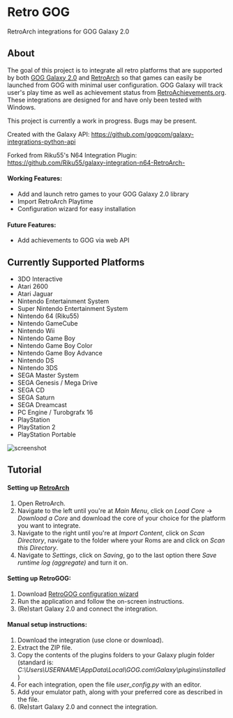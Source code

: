 # Retro GOG
RetroArch integrations for GOG Galaxy 2.0

## About 
The goal of this project is to integrate all retro platforms that are supported by both [GOG Galaxy 2.0](https://www.gog.com/galaxy) and [RetroArch](https://retroarch.com/) so that games can easily be launched from GOG with minimal user configuration.  GOG Galaxy will track user's play time as well as achievement status from [RetroAchievements.org](https://retroachievements.org).  These integrations are designed for and have only been tested with Windows.

This project is currently a work in progress.  Bugs may be present.

Created with the Galaxy API: https://github.com/gogcom/galaxy-integrations-python-api

Forked from Riku55's N64 Integration Plugin: https://github.com/Riku55/galaxy-integration-n64-RetroArch-

#### Working Features:
- Add and launch retro games to your GOG Galaxy 2.0 library
- Import RetroArch Playtime
- Configuration wizard for easy installation

#### Future Features:
- Add achievements to GOG via web API


## Currently Supported Platforms
- 3DO Interactive
- Atari 2600
- Atari Jaguar
- Nintendo Entertainment System
- Super Nintendo Entertainment System
- Nintendo 64 (Riku55)
- Nintendo GameCube
- Nintendo Wii
- Nintendo Game Boy
- Nintendo Game Boy Color
- Nintendo Game Boy Advance
- Nintendo DS
- Nintendo 3DS
- SEGA Master System
- SEGA Genesis / Mega Drive
- SEGA CD
- SEGA Saturn
- SEGA Dreamcast
- PC Engine / Turobgrafx 16
- PlayStation
- PlayStation 2
- PlayStation Portable

![screenshot](https://imgur.com/A1Zk5Zt.png "Screenshot")

## Tutorial

#### Setting up [RetroArch](https://retroarch.com/?page=platforms)
1. Open RetroArch.
2. Navigate to the left until you're at *Main Menu*, click on *Load Core* -> *Download a Core* and download the core of your choice for the platform you want to integrate.
3. Navigate to the right until you're at *Import Content*, click on *Scan Directory*, navigate to the folder where your Roms are and click on *Scan this Directory*.
4. Navigate to *Settings*, click on *Saving*, go to the last option there *Save runtime log (aggregate)* and turn it on.

#### Setting up RetroGOG:
1. Download [RetroGOG configuration wizard](https://github.com/jshackles/RetroGOG/raw/master/RetroGOG.exe)
2. Run the application and follow the on-screen instructions.
3. (Re)start Galaxy 2.0 and connect the integration.

#### Manual setup instructions:
1. Download the integration (use clone or download).
2. Extract the ZIP file.
3. Copy the contents of the plugins folders to your Galaxy plugin folder (standard is: *C:\Users\USERNAME\AppData\Local\GOG.com\Galaxy\plugins\installed*)
4. For each integration, open the file *user_config.py* with an editor.
5. Add your emulator path, along with your preferred core as described in the file.
6. (Re)start Galaxy 2.0 and connect the integration.